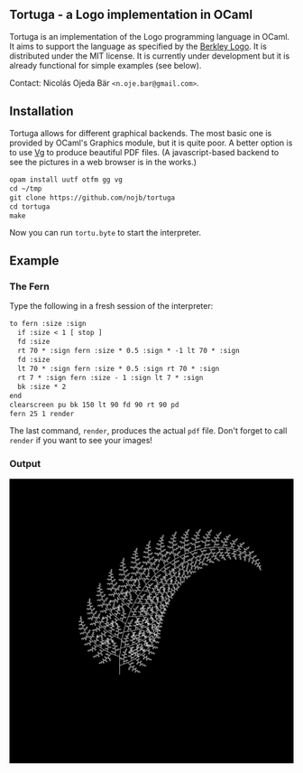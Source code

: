 Tortuga - a Logo implementation in OCaml
-----------------------------------------------------------------

Tortuga is an implementation of the Logo programming language in OCaml.  It aims
to support the language as specified by the
[Berkley Logo](http://www.cs.berkeley.edu/~bh/v2ch14/manual.html).  It is
distributed under the MIT license.  It is currently under development but it is
already functional for simple examples (see below).

Contact: Nicolás Ojeda Bär `<n.oje.bar@gmail.com>`.

## Installation

<!-- Lg can be installed with `opam`: -->

<!--     opam install lg -->

<!-- If you don't use `opam` consult the [`opam`](opam) file for build instructions. -->

Tortuga allows for different graphical backends. The most basic one is provided
by OCaml's Graphics module, but it is quite poor. A better option is to use
[Vg](https://github.com/dbuenzli/vg) to produce beautiful PDF files. (A
javascript-based backend to see the pictures in a web browser is in the works.)

    opam install uutf otfm gg vg
    cd ~/tmp
    git clone https://github.com/nojb/tortuga
    cd tortuga
    make

Now you can run `tortu.byte` to start the interpreter.

## Example

### The Fern

Type the following in a fresh session of the interpreter:

    to fern :size :sign
      if :size < 1 [ stop ]
      fd :size
      rt 70 * :sign fern :size * 0.5 :sign * -1 lt 70 * :sign
      fd :size
      lt 70 * :sign fern :size * 0.5 :sign rt 70 * :sign
      rt 7 * :sign fern :size - 1 :sign lt 7 * :sign
      bk :size * 2
    end
    clearscreen pu bk 150 lt 90 fd 90 rt 90 pd
    fern 25 1 render

The last command, `render`, produces the actual `pdf` file.  Don't forget to call
`render` if you want to see your images!

### Output

![](fern.png)
